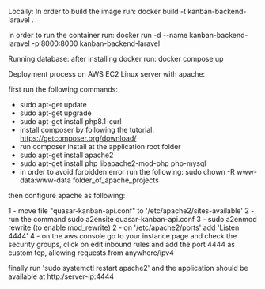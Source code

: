 Locally:
In order to build the image run:
docker build -t kanban-backend-laravel .

in order to run the container run: 
docker run -d  --name kanban-backend-laravel -p  8000:8000  kanban-backend-laravel


Running database:
after installing docker run:
docker compose up

Deployment process on AWS EC2 Linux server with apache:

first run the following commands:
   - sudo apt-get update
   - sudo apt-get upgrade
   - sudo apt-get install php8.1-curl
   - install composer by following the tutorial: https://getcomposer.org/download/
   - run composer install at the application root folder
   - sudo apt-get install apache2
   - sudo apt-get install php libapache2-mod-php php-mysql
   - in order to avoid forbidden error run the following:
      sudo chown -R www-data:www-data folder_of_apache_projects

then configure apache as following:

1 - move file "quasar-kanban-api.conf" to '/etc/apache2/sites-available'
2 - run the command sudo a2ensite quasar-kanban-api.conf
3 - sudo a2enmod rewrite (to enable mod_rewrite)
2 - on '/etc/apache2/ports' add 'Listen 4444'
4 - on the aws console go to your instance page and check the security groups,
    click on edit inbound rules and add the port 4444 as custom tcp, allowing requests from anywhere/ipv4

finally run 'sudo systemctl restart apache2' and the application should be available at http:/server-ip:4444



